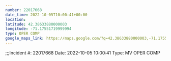 ```yaml
---
number: 22017668
date_time: 2022-10-05T10:00:41+00:00
location: 
latitude: 42.38633880000003
longitude: -71.17551719999994
type: OPER COMP
google_maps_link: https://maps.google.com/?q=42.38633880000003,-71.17551719999994
---
```


;;;Incident #: 22017668  Date: 2022-10-05 10:00:41   Type: MV OPER COMP
